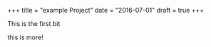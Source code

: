 +++
title = "example Project"
date = "2016-07-01"
draft = true
+++

This is the first bit
<!--more-->
this is more!